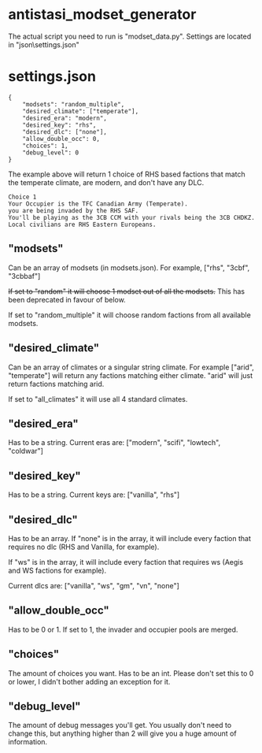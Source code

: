 # antistasi_modset_generator
 
The actual script you need to run is "modset_data.py". Settings are located in "json\settings.json"

# settings.json
```
{
    "modsets": "random_multiple",
    "desired_climate": ["temperate"],
    "desired_era": "modern",
    "desired_key": "rhs",
    "desired_dlc": ["none"],
    "allow_double_occ": 0,
    "choices": 1,
    "debug_level": 0
}
```

The example above will return 1 choice of RHS based factions that match the temperate climate, are modern, and don't have any DLC.

```
Choice 1
Your Occupier is the TFC Canadian Army (Temperate).
you are being invaded by the RHS SAF.
You'll be playing as the 3CB CCM with your rivals being the 3CB CHDKZ.
Local civilians are RHS Eastern Europeans.
```

## "modsets" 
Can be an array of modsets (in modsets.json). For example, ["rhs", "3cbf", "3cbbaf"]

~~If set to "random" it will choose 1 modset out of all the modsets.~~
This has been deprecated in favour of below.

If set to "random_multiple" it will choose random factions from all available modsets.

## "desired_climate"
Can be an array of climates or a singular string climate. For example ["arid", "temperate"] will return any factions matching either climate. "arid" will just return factions matching arid.

If set to "all_climates" it will use all 4 standard climates.

## "desired_era"
Has to be a string. Current eras are: ["modern", "scifi", "lowtech", "coldwar"]

## "desired_key"
Has to be a string. Current keys are: ["vanilla", "rhs"]

## "desired_dlc"
Has to be an array. If "none" is in the array, it will include every faction that requires no dlc (RHS and Vanilla, for example).

If "ws" is in the array, it will include every faction that requires ws (Aegis and WS factions for example).

Current dlcs are: ["vanilla", "ws", "gm", "vn", "none"]

## "allow_double_occ"
Has to be 0 or 1. If set to 1, the invader and occupier pools are merged.

## "choices"
The amount of choices you want. Has to be an int. Please don't set this to 0 or lower, I didn't bother adding an exception for it.

## "debug_level"
The amount of debug messages you'll get. You usually don't need to change this, but anything higher than 2 will give you a huge amount of information.